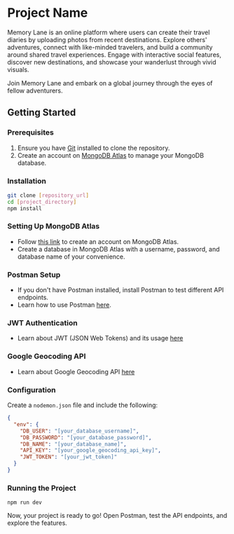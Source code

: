 # Project Name

Memory Lane is an online platform where users can create their travel diaries by uploading photos from recent destinations. Explore others' adventures, connect with like-minded travelers, and build a community around shared travel experiences. Engage with interactive social features, discover new destinations, and showcase your wanderlust through vivid visuals.

Join Memory Lane and embark on a global journey through the eyes of fellow adventurers.

## Getting Started

### Prerequisites

1. Ensure you have [Git](https://git-scm.com/) installed to clone the repository.
2. Create an account on [MongoDB Atlas](https://www.mongodb.com/cloud/atlas) to manage your MongoDB database.

### Installation

```bash
git clone [repository_url]
cd [project_directory]
npm install
````

### Setting Up MongoDB Atlas
- Follow [this link](https://www.mongodb.com/cloud/atlas) to create an account on MongoDB Atlas.
- Create a database in MongoDB Atlas with a username, password, and database name of your convenience.


### Postman Setup
- If you don't have Postman installed, install Postman to test different API endpoints.
- Learn how to use Postman [here](https://learning.postman.com/).

### JWT Authentication
- Learn about JWT (JSON Web Tokens) and its usage [here](https://jwt.io/)

### Google Geocoding API
- Learn about Google Geocoding API [here](https://developers.google.com/maps/documentation/geocoding/overview)

### Configuration

Create a `nodemon.json` file and include the following:

```json
{
  "env": {
    "DB_USER": "[your_database_username]",
    "DB_PASSWORD": "[your_database_password]",
    "DB_NAME": "[your_database_name]",
    "API_KEY": "[your_google_geocoding_api_key]",
    "JWT_TOKEN": "[your_jwt_token]"
  }
}
```
### Running the Project

`npm run dev`

Now, your project is ready to go! Open Postman, test the API endpoints, and explore the features.

